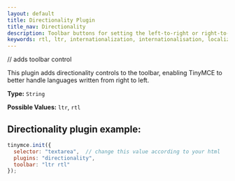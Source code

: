 ```yaml
---
layout: default
title: Directionality Plugin
title_nav: Directionality
description: Toolbar buttons for setting the left-to-right or right-to-left direction of content.
keywords: rtl, ltr, internationalization, internationalisation, localization, localisation, international
---
```


// adds toolbar control

This plugin adds directionality controls to the toolbar, enabling TinyMCE to better handle languages written from right to left.

**Type:** `String`

**Possible Values:** `ltr`, `rtl`

## Directionality plugin example:

```js
tinymce.init({
  selector: "textarea",  // change this value according to your html
  plugins: "directionality",
  toolbar: "ltr rtl"
});
```
